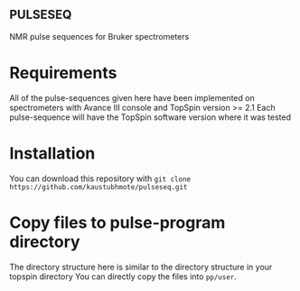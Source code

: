 ## PULSESEQ
NMR pulse sequences for Bruker spectrometers

# Requirements
All of the pulse-sequences given here have been implemented on spectrometers with Avance III console and TopSpin version >= 2.1
Each pulse-sequence will have the TopSpin software version where it was tested

# Installation
You can download this repository with `git clone https://github.com/kaustubhmote/pulseseq.git`	

# Copy files to pulse-program directory
The directory structure here is similar to the directory structure in your topspin directory
You can directly copy the files into `pp/user`.

